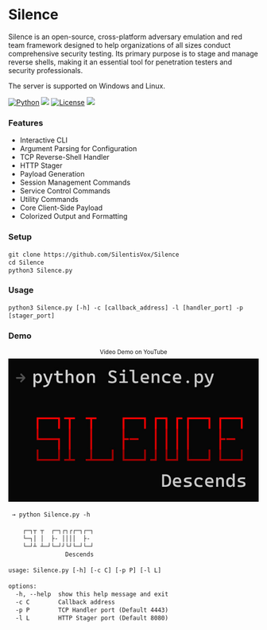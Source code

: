 # Silence

Silence is an open-source, cross-platform adversary emulation and red team framework designed to help organizations of all sizes conduct comprehensive security testing. Its primary purpose is to stage and manage reverse shells, making it an essential tool for penetration testers and security professionals.

The server is supported on Windows and Linux.

[![Python](https://img.shields.io/badge/Python-%E2%89%A5%203.6-yellow.svg)](https://www.python.org/)
<img src="https://img.shields.io/badge/Developed%20on-Windows%2011-1677CF">
[![License](https://img.shields.io/badge/License-BSD%203%20Clause%20license-C91515)](https://github.com/SilentisVox/Silence/blob/master/LICENSE)
<img src="https://img.shields.io/badge/Maintained%3F-Yes-1FC408">

### Features

- Interactive CLI
- Argument Parsing for Configuration
- TCP Reverse-Shell Handler
- HTTP Stager
- Payload Generation
- Session Management Commands
- Service Control Commands
- Utility Commands
- Core Client-Side Payload
- Colorized Output and Formatting

### Setup

```
git clone https://github.com/SilentisVox/Silence
cd Silence
python3 Silence.py
```

### Usage

```
python3 Silence.py [-h] -c [callback_address] -l [handler_port] -p [stager_port]
```

### Demo

<p align="center">
  <sup>Video Demo on YouTube</sup>
  <br>
  <a href="https://youtu.be/JKp0YGE0NFw">
    <img src="assets/Silence.jpg" alt="Demo" />
  </a>
</p>

```
 → python Silence.py -h

    ┌─┐┬ ┬  ┌─┐┌┐┌┌─┐┌─┐
    └─┐│ │  ├- ││││  ├-
    └─┘┴ ┴─┘└─┘┘└┘└─┘└─┘
                Descends

usage: Silence.py [-h] [-c C] [-p P] [-l L]

options:
  -h, --help  show this help message and exit
  -c C        Callback address
  -p P        TCP Handler port (Default 4443)
  -l L        HTTP Stager port (Default 8080)
```